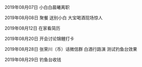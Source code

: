 2019年08月07日
小白白晨曦离职

2019年08月08日
聚餐 送别小白
大宝喝酒现场惊人

2019年08月12日
在家看简历

2019年08月20日
开会讨论锦鲤打卡

2019年08月28日
张荣川（币）话微信群 白酒行路演
测试钓鱼台效果

2019年08月29日
钓鱼台收钱
